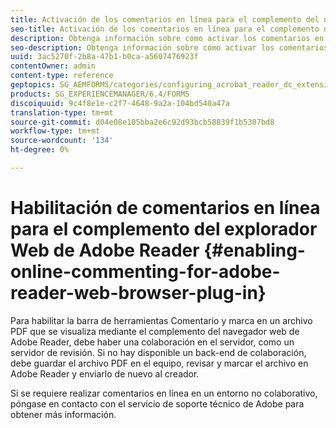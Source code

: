 ```yaml
---
title: Activación de los comentarios en línea para el complemento del navegador web de Adobe Reader
seo-title: Activación de los comentarios en línea para el complemento del navegador web de Adobe Reader
description: Obtenga información sobre cómo activar los comentarios en línea para el complemento del navegador web de Adobe Reader.
seo-description: Obtenga información sobre cómo activar los comentarios en línea para el complemento del navegador web de Adobe Reader.
uuid: 3ac5270f-2b8a-47b1-b0ca-a5607476923f
contentOwner: admin
content-type: reference
geptopics: SG_AEMFORMS/categories/configuring_acrobat_reader_dc_extensions
products: SG_EXPERIENCEMANAGER/6.4/FORMS
discoiquuid: 9c4f8e1e-c2f7-4648-9a2a-104bd540a47a
translation-type: tm+mt
source-git-commit: d04e08e105bba2e6c92d93bcb58839f1b5307bd8
workflow-type: tm+mt
source-wordcount: '134'
ht-degree: 0%

---
```



# Habilitación de comentarios en línea para el complemento del explorador Web de Adobe Reader {#enabling-online-commenting-for-adobe-reader-web-browser-plug-in}

Para habilitar la barra de herramientas Comentario y marca en un archivo PDF que se visualiza mediante el complemento del navegador web de Adobe Reader, debe haber una colaboración en el servidor, como un servidor de revisión. Si no hay disponible un back-end de colaboración, debe guardar el archivo PDF en el equipo, revisar y marcar el archivo en Adobe Reader y enviarlo de nuevo al creador.

Si se requiere realizar comentarios en línea en un entorno no colaborativo, póngase en contacto con el servicio de soporte técnico de Adobe para obtener más información.
